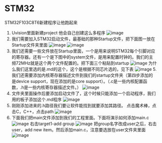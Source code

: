 # STM32
STM32F103C8T6新建程序让他跑起来
1. Uvision里面新建project 他会自己创建这么多程序
![image](https://github.com/user-attachments/assets/d0a3788f-3dca-449d-8f88-9beded991ecd)
2. 我们需要加入STM32启动文件，最基础的那种Startup文件，把下面图一放在Startup文件夹里面
![image](https://github.com/user-attachments/assets/3080c582-9a70-446a-8468-14619869ac4a)
![image](https://github.com/user-attachments/assets/524122ee-a4ab-43b7-9736-0f0347ea5454)
4. 我们还需要一些文件放在Startup里面，一个是用来说明STM32每个引脚对应的寄存器。还有一个是下图中的system文件，是用来配置时钟的。我们的主频72MHz就是这个两个文件配置的。把下面三个粘贴到startup
![image](https://github.com/user-attachments/assets/f82f4569-94a7-44b5-999b-a62da6be2016)
为什么我们这里选的是.md的这个，这个是根据不同芯片选的，见下表
![image](https://github.com/user-attachments/assets/029f9f20-01bc-4378-8ba9-394abc056167)
5.我们还需要添加内核寄存器描述文件到我们的startup文件夹（第四步添加的是device support，现在添加的是core support）。（.c是一些内核配置函数，.h是一些内核寄存器描述文件。）
![image](https://github.com/user-attachments/assets/7d398071-a885-4d25-8a31-dd5045e0451b)
6. 文件夹里面操作后要添加启动文件了，这个时候只能添加一个启动程序，我们用的板子添加这个.md程序
![image](https://github.com/user-attachments/assets/cadee412-14f8-4288-90b5-51ba8c3d6901)
7. 刚刚添加进来的.h路径我们要让软件能找到就要添加其路径。
   点击魔术棒，点击C，C++，点击path
   ![image](https://github.com/user-attachments/assets/1451bbe3-d6be-4c9d-8ef5-3de1632c8967)
8. 下面我们把main文件添加到我们的工程里面。下面将演示如何添加main.c
![image](https://github.com/user-attachments/assets/6ccc753b-08fb-4578-8b19-ade825cee48d)
右击target1-add group
![image](https://github.com/user-attachments/assets/c07e3fa9-dbc1-41fc-8dbe-25a84675a734)
把group名字改成user之后，右击user，add new item。然后添加main.c，注意要选放在user文件夹里面
![image](https://github.com/user-attachments/assets/4b763a31-ba40-445c-b554-1bb27e6d47d3)



